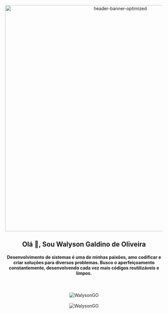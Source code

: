 <div align="center">
  <link href="https://github.com/WalysonGO/"><img src="https://i.ibb.co/QnzhfF3/header-banner-optimized.jpg" alt="header-banner-optimized" width="720"/></a>
</div>
<h2 align="center">Olá 👋, Sou Walyson Galdino de Oliveira</h2>
<h4 align="center">Desenvolvimento de sistemas é uma de minhas paixões, amo codificar e criar soluções para diversos problemas. Busco o aperfeiçoamento constantemente, desenvolvendo cada vez mais códigos reutilizáveis e limpos.</h4>

</br>
</br>
<div align="center">
<img src="https://github-readme-stats.vercel.app/api/top-langs/?username=anuraghazra&langs_count=8&theme=synthwave&layout=compact&locale=pt-BR" alt="WalysonGO" /><br><br>
<img src="https://github-readme-stats.vercel.app/api?username=walysongo&show_icons=true&theme=synthwave&locale=pt-BR" alt="WalysonGO" />
</div>


